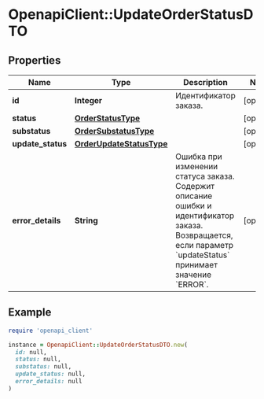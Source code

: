 # OpenapiClient::UpdateOrderStatusDTO

## Properties

| Name | Type | Description | Notes |
| ---- | ---- | ----------- | ----- |
| **id** | **Integer** | Идентификатор заказа. | [optional] |
| **status** | [**OrderStatusType**](OrderStatusType.md) |  | [optional] |
| **substatus** | [**OrderSubstatusType**](OrderSubstatusType.md) |  | [optional] |
| **update_status** | [**OrderUpdateStatusType**](OrderUpdateStatusType.md) |  | [optional] |
| **error_details** | **String** | Ошибка при изменении статуса заказа. Содержит описание ошибки и идентификатор заказа.  Возвращается, если параметр &#x60;updateStatus&#x60; принимает значение &#x60;ERROR&#x60;.  | [optional] |

## Example

```ruby
require 'openapi_client'

instance = OpenapiClient::UpdateOrderStatusDTO.new(
  id: null,
  status: null,
  substatus: null,
  update_status: null,
  error_details: null
)
```

